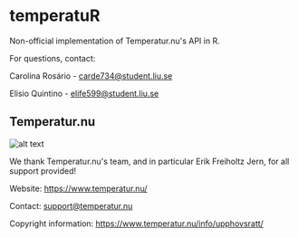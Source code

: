 # temperatuR
Non-official implementation of Temperatur.nu's API in R.

For questions, contact:

Carolina Rosário - carde734@student.liu.se

Elisio Quintino - elife599@student.liu.se

## Temperatur.nu
![alt text](https://www.temperatur.nu/info/wp-content/uploads/2021/07/Temperatur-Logotyp.png?raw=true)

We thank Temperatur.nu's team, and in particular Erik Freiholtz Jern, for all support provided!

Website: https://www.temperatur.nu/

Contact: support@temperatur.nu

Copyright information: https://www.temperatur.nu/info/upphovsratt/
